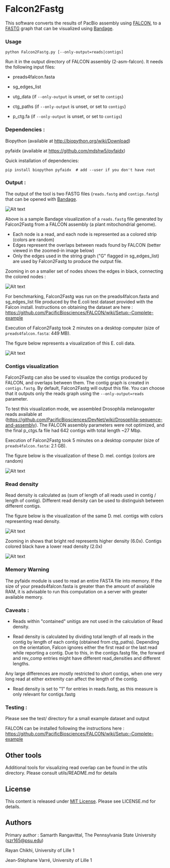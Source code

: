 # Falcon2Fastg 

This software converts the results of PacBio assembly using [FALCON](https://github.com/PacificBiosciences/FALCON), to a [FASTG](http://fastg.sourceforge.net/) graph that can be visualized using [Bandage](http://rrwick.github.io/Bandage/).

### Usage

    python Falcon2Fastg.py [--only-output=reads|contigs]

Run it in the output directory of FALCON assembly (2-asm-falcon). It needs 
the following input files:

* preads4falcon.fasta

* sg_edges_list 

* utg_data (if `--only-output` is unset, or set to `contigs`)

* ctg_paths (if `--only-output` is unset, or set to `contigs`)

* p_ctg.fa (if `--only-output` is unset, or set to `contigs`)



### Dependencies :

Biopython (available at http://biopython.org/wiki/Download)

pyfaidx (available at https://github.com/mdshw5/pyfaidx)

Quick installation of dependencies:

    pip install biopython pyfaidx  # add --user if you don't have root

### Output : 

The output of the tool is two FASTG files (``reads.fastg`` and ``contigs.fastg``) that can be opened with 
[Bandage](http://rrwick.github.io/Bandage/).

![Alt text](/img/Falcon2Fastg_after_bandage.png?raw=true "Falcon2Fastg after Bandage")


Above is a sample Bandage visualization of a ``reads.fastg`` file generated by 
Falcon2Fastg from a FALCON assembly (a plant mitochondrial genome).

* Each node is a read, and each node is represented as a colored strip 
(colors are random)
* Edges represent the overlaps between reads found by FALCON (better viewed in 
the zoomed-in image below) 
* Only the edges used in the string graph ("G" flagged in sg_edges_list) are 
used by Falcon2Fastg to produce the output file.



Zooming in on a smaller set of nodes shows the edges in black, connecting the colored nodes :


![Alt text](/img/zoomed_mito.png?raw=true "Falcon2Fastg zoom with Bandage")




For benchmarking, Falcon2Fastg was run on the preads4falcon.fasta and 
sg_edges_list file produced by the E.coli test dataset provided with the Falcon
 install. Instructions on obtaining the dataset are here : 
https://github.com/PacificBiosciences/FALCON/wiki/Setup:-Complete-example  

Execution of Falcon2Fastg took 2 minutes on a desktop computer (size of ``preads4falcon.fasta``: 449 MB).

The figure below represents a visualization of this E. coli data.  

![Alt text](/img/ecoli_Gnodes.png?raw=true "Ecoli 'G' edges fastg after Bandage")


### Contigs visualization 

Falcon2Fastg can also be used to visualize the contigs produced by FALCON, and overlaps between them. The contig graph is created in ``contigs.fastg``. By default, Falcon2Fastg will output this file. You can choose that it outputs only the reads graph using the ``--only-output=reads`` parameter.


To test this visualization mode, we assembled Drosophila melanogaster reads available at 
(https://github.com/PacificBiosciences/DevNet/wiki/Drosophila-sequence-and-assembly). The FALCON assembly parameters were not optimized, and the final p_ctgs.fa file had 642 contigs with total length ~27 Mbp.  

Execution of Falcon2Fastg took 5 minutes on a desktop computer (size of ``preads4falcon.fasta``: 2.1 GB).

The figure below is the visualization of these D. mel. contigs (colors are random)

![Alt text](/img/Dmel_ctgs.png?raw=true "D. mel. contigs after Bandage")


### Read density 

Read density is calculated as (sum of length of all reads used in contig / 
length of contig). Different read density can be used to distinguish between 
different contigs. 

The figure below is the visualization of the same D. mel. contigs with colors representing read density. 

![Alt text](/img/Dmel_ctgs_rd.png?raw=true "D. mel. contigs after Bandage")

Zooming in shows that bright red represents higher density (6.0x).
Contigs colored black have a lower read density (2.0x) 

![Alt text](/img/Dmel_ctgs_rd_zoom.png?raw=true "D. mel. contigs after Bandage")

### Memory Warning 

The pyfaidx module is used to read an entire FASTA file into memory. 
If the size of your preads4falcon.fasta is greater than the amount of available
 RAM, it is advisable to run this computation on a server with greater
available memory. 



### Caveats : 
 
- Reads within "contained" unitigs are not used in the calculation of Read density. 

- Read density is calculated by dividing total length of all reads in the contig 
by length of each contig (obtained from ctg_paths). Depending on the orientation, 
Falcon ignores either the first read or the last read while reporting a contig. 
Due to this, in the contigs.fastg file, the forward and rev_comp entries might 
have different read_densities and different lengths. 

Any large differences are mostly restricted to short contigs, when one very 
long read at either extremity can affect the length of the contig. 

- Read density is set to "1" for entries in reads.fastg, as this measure is 
only relevant for contigs.fastg

### Testing :

Please see the test/ directory for a small example dataset and output

FALCON can be installed following the instructions here : 
https://github.com/PacificBiosciences/FALCON/wiki/Setup:-Complete-example

## Other tools

Additional tools for visualizing read overlap can be found in the utils directory.
Please consult utils/README.md for details


## License 

This content is released under [MIT License](https://opensource.org/licenses/MIT). Please see LICENSE.md for details.


## Authors

Primary author : Samarth Rangavittal, The Pennsylvania State University
                 (szr165@psu.edu)
                
Rayan Chikhi, University of Lille 1   

Jean-Stéphane Varré, University of Lille 1

